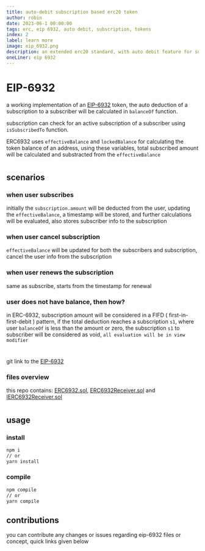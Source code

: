 ```yaml
---
title: auto-debit subscription based erc20 token
author: robin
date: 2023-06-1 00:00:00
tags: erc, eip 6932, auto debit, subscription, tokens
index: 2
label: learn more
image: eip_6932.png
description: an extended erc20 standard, with auto debit feature for subscription based payments
oneLiner: eip 6932
---
```


# EIP-6932

a working implementation of an [EIP-6932](https://github.com/ethereum/EIPs/pull/6933) token, the auto deduction of a subscription to a subscriber will be calculated in `balanceOf` function.

subscription can check for an active subscription of a subscriber using `isSubscribedTo` function.

ERC6932 uses `effectiveBalance` and `lockedBalance` for calculating the token balance of an address, using these variables, total subscribed amount will be calculated and substracted from the `effectiveBalance`

#

## scenarios

### when user subscribes

initially the `subscription.amount` will be deducted from the user, updating the `effectiveBalance`, a timestamp will be stored, and further calculations will be evaluated, also stores subscriber info to the subscription

### when user cancel subscription

`effectiveBalance` will be updated for both the subscribers and subscription, cancel the user info from the subscription

### when user renews the subscription

same as subscribe, starts from the timestamp for renewal

### user does not have balance, then how?

in ERC-6932, subscription amount will be considered in a FIFD ( first-in-first-debit ) pattern, if the total deduction reaches a subscription `s1`, where user `balanceOf` is less than the amount or zero, the subscription `s1` to subscriber will be considered as void, `all evaluation will be in view modifier`

#

git link to the [EIP-6932](https://github.com/360core/eip-6932)

### files overview

this repo contains: [ERC6932.sol](https://github.com/360core/eip-6932/blob/master/contracts/ERC6932.sol), [ERC6932Receiver.sol](https://github.com/360core/eip-6932/blob/master/contracts/ERC6932Receiver.sol) and [IERC6932Receiver.sol](https://github.com/360core/eip-6932/blob/master/contracts/IERC6932Receiver.sol)

#

## usage

### install

```bash
npm i
// or
yarn install
```
### compile

```bash
npm compile
// or
yarn compile
```

## contributions
you can contribute any changes or issues regarding eip-6932 files or concept,
quick links given below